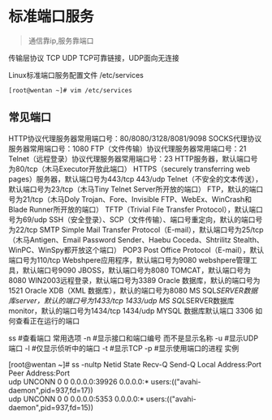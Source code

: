 <div style='display: none'>
  Date: 2022-01-15 21:48:02
  LastEditors: gyg
  LastEditTime: 2022-01-15 21:48:02
  FilePath: \test\1_11@端口服务.mm.md
</div>

# 标准端口服务

>通信靠ip,服务靠端口

传输层协议 TCP UDP TCP可靠链接，UDP面向无连接

Linux标准端口服务配置文件 /etc/services

`[root@wentan ~]# vim /etc/services`

## 常见端口

HTTP协议代理服务器常用端口号：80/8080/3128/8081/9098
SOCKS代理协议服务器常用端口号：1080
FTP（文件传输）协议代理服务器常用端口号：21
Telnet（远程登录）协议代理服务器常用端口号：23
HTTP服务器，默认端口号为80/tcp（木马Executor开放此端口）
HTTPS（securely transferring web pages）服务器，默认端口号为443/tcp 443/udp
Telnet（不安全的文本传送），默认端口号为23/tcp（木马Tiny Telnet Server所开放的端口）
FTP，默认的端口号为21/tcp（木马Doly Trojan、Fore、Invisible FTP、WebEx、WinCrash和Blade Runner所开放的端口）
TFTP（Trivial File Transfer Protocol），默认端口号为69/udp
SSH（安全登录）、SCP（文件传输）、端口号重定向，默认的端口号为22/tcp
SMTP Simple Mail Transfer Protocol（E-mail），默认端口号为25/tcp（木马Antigen、Email Password Sender、Haebu Coceda、Shtrilitz Stealth、WinPC、WinSpy都开放这个端口）
POP3 Post Office Protocol（E-mail），默认端口号为110/tcp
Webshpere应用程序，默认端口号为9080
webshpere管理工具，默认端口号9090
JBOSS，默认端口号为8080
TOMCAT，默认端口号为8080
WIN2003远程登录，默认端口号为3389
Oracle 数据库，默认的端口号为1521
Oracle XDB（XML 数据库），默认的端口号为8080
MS SQL*SERVER数据库server，默认的端口号为1433/tcp 1433/udp
MS SQL*SERVER数据库monitor，默认的端口号为1434/tcp 1434/udp
MYSQL 数据库默认端口  3306
如何查看正在运行的端口

ss   #查看端口   常用选项
-n   #显示接口和端口编号 而不是显示名称
-u   #显示UDP端口
-l   #仅显示侦听中的端口
-t   #显示TCP
-p   #显示使用端口的进程
实例

[root@wentan ~]# ss -nultp
Netid State   Recv-Q  Send-Q             Local Address:Port    Peer Address:Port                                                                                    
udp   UNCONN  0       0                        0.0.0.0:39926        0.0.0.0:*      users:(("avahi-daemon",pid=937,fd=17))                                           
udp   UNCONN  0       0                        0.0.0.0:5353         0.0.0.0:*      users:(("avahi-daemon",pid=937,fd=15))
